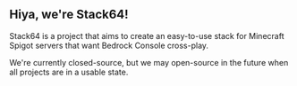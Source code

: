 ## Hiya, we're Stack64!

Stack64 is a project that aims to create an easy-to-use stack for Minecraft Spigot servers that want Bedrock Console cross-play.

We're currently closed-source, but we may open-source in the future when all projects are in a usable state.
